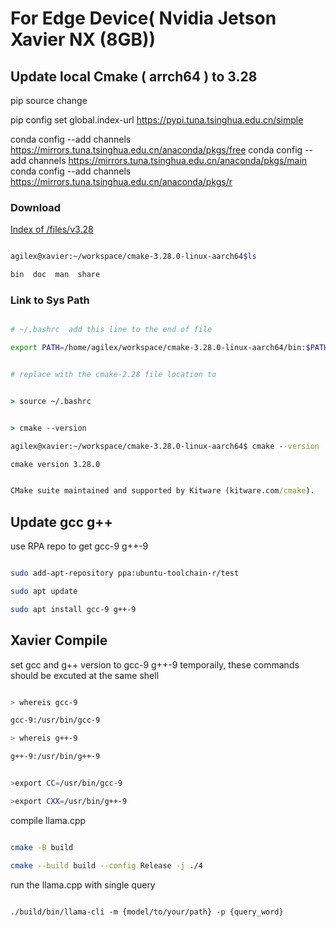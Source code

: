 # For Edge Device( Nvidia Jetson Xavier NX (8GB))

## Update local Cmake ( arrch64 ) to 3.28

pip source change

pip config set global.index-url https://pypi.tuna.tsinghua.edu.cn/simple



conda config --add channels https://mirrors.tuna.tsinghua.edu.cn/anaconda/pkgs/free
conda config --add channels https://mirrors.tuna.tsinghua.edu.cn/anaconda/pkgs/main
conda config --add channels https://mirrors.tuna.tsinghua.edu.cn/anaconda/pkgs/r


### Download

[Index of /files/v3.28](https://cmake.org/files/v3.28/)

```bash

agilex@xavier:~/workspace/cmake-3.28.0-linux-aarch64$ls

bin  doc  man  share

```

### Link to Sys Path

```bash

# ~/.bashrc  add this line to the end of file

export PATH=/home/agilex/workspace/cmake-3.28.0-linux-aarch64/bin:$PATH


# replace with the cmake-2.28 file location to

```

```cmd

> source ~/.bashrc


> cmake --version

agilex@xavier:~/workspace/cmake-3.28.0-linux-aarch64$ cmake --version

cmake version 3.28.0


CMake suite maintained and supported by Kitware (kitware.com/cmake).

```

## Update gcc g++

use RPA repo to get gcc-9 g++-9

```bash

sudo add-apt-repository ppa:ubuntu-toolchain-r/test

sudo apt update

sudo apt install gcc-9 g++-9

```

## Xavier Compile

set gcc and g++ version to gcc-9 g++-9 temporaily, these commands should be excuted at the same shell

```bash

> whereis gcc-9

gcc-9:/usr/bin/gcc-9

> whereis g++-9

g++-9:/usr/bin/g++-9


>export CC=/usr/bin/gcc-9

>export CXX=/usr/bin/g++-9

```

compile llama.cpp

```bash

cmake -B build

cmake --build build --config Release -j ./4

```

run the llama.cpp with single query

```

./build/bin/llama-cli -m {model/to/your/path} -p {query_word}

```
